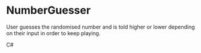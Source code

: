 # NumberGuesser

User guesses the randomised number and is told higher or lower depending on their input in order to keep playing.

C#
